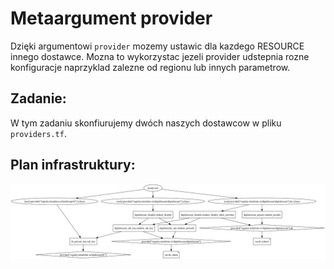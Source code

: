 # Metaargument provider
Dzięki argumentowi `provider` mozemy ustawic dla kazdego RESOURCE innego dostawce.
Mozna to wykorzystac jezeli provider udstepnia rozne konfiguracje naprzyklad zalezne od regionu lub innych parametrow.

## Zadanie:
W tym zadaniu skonfiurujemy dwóch naszych dostawcow w pliku `providers.tf`.


## Plan infrastruktury:
![PNG GRAPH](/001_terraform_workflow/011_resources_metaargument_provider/digitalocean_example/graph.png "Przykład graficzny konfiguracji")